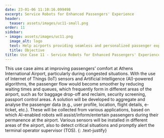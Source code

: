 ```yaml
---
date: 23-01-06 11:10:16.099498
excerpt: Service Robots for Enhanced Passengers' Experience
header:
  teaser: assets/images/uc11-small.png
order: 11
sidebar:
- image: assets/images/uc11.png
  image_alt: logo
  text: Help airports providing seamless and personalized passenger experience while increasing efficiency and reducing costs, thanks to the deployment of prototypes supported by combinations of robots, AI algorithms, IoT sensors and B5G technologies.
  title: Objective
title: Use Case 11 - Service Robots for Enhanced Passengers' Experience
---
```

This use case aims at improving passengers’ comfort at Athens International Airport, particularly during congested situations. With the use of Internet of Things (IoT) sensors and Artificial Intelligence (AI)-powered algorithms, the passenger flow would become smoother by reducing waiting times and queues, which frequently form in different areas of the airport, such as for baggage drop-off and reclaim, security screening, passport control areas. A solution will be developed to aggregate and analyse the passenger data (e.g., user profile, location, flight details, e-ticket, etc.). These will be collected from various applications, based on which AI-enabled robots will assist/inform/entertain passengers during their permanence at the airport. Various sensors will be installed in different areas of the airport, also to detect critical situations and promptly alert the terminal operator supervisor (TOS).
{: .text-justify}
